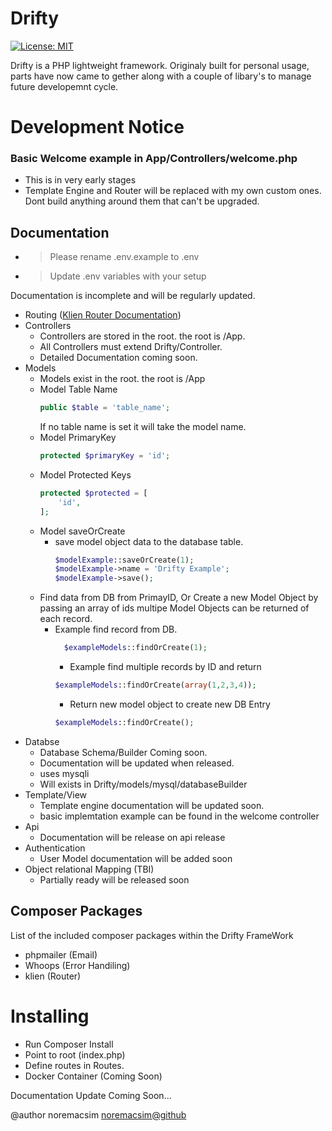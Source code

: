 # Drifty
[![License: MIT](https://img.shields.io/badge/License-MIT-yellow.svg)](https://opensource.org/licenses/MIT)

Drifty is a PHP lightweight framework. Originaly built for personal usage, parts have now came to gether along with a couple of libary's to manage future developemnt cycle.

# Development Notice


### Basic Welcome example in App/Controllers/welcome.php

- This is in very early stages
- Template Engine and Router will be replaced with my own custom ones. Dont build anything around them that can't be upgraded.

## Documentation
* > Please rename .env.example to .env
* > Update .env variables with your setup

Documentation is incomplete and will be regularly updated.
- Routing ([Klien Router Documentation](https://github.com/klein/klein.php))
- Controllers
  - Controllers are stored in the root. the root is /App.
  - All Controllers must extend Drifty/Controller.
  - Detailed Documentation coming soon. 
- Models
  - Models exist in the root. the root is /App
  - Model Table Name 
    ```php
    public $table = 'table_name';
    ```
    If no table name is set it will take the model name.
  - Model PrimaryKey
    ```php
    protected $primaryKey = 'id';
    ```
  - Model Protected Keys
    ```php
    protected $protected = [
        'id',
    ];
    ```
  - Model saveOrCreate
    - save model object data to the database table.
        ```php
        $modelExample::saveOrCreate(1);
        $modelExample->name = 'Drifty Example';
        $modelExample->save();
        ```
  - Find data from DB from PrimayID, Or Create a new Model Object by passing an array of ids multipe Model Objects can be returned of each record.
    - Example find record from DB.
      ```php
        $exampleModels::findOrCreate(1);
      ```
      - Example find multiple records by ID and return
      ```php
      $exampleModels::findOrCreate(array(1,2,3,4));
      ```
      - Return new model object to create new DB Entry
      ```php
      $exampleModels::findOrCreate();
      ```
- Databse
  - Database Schema/Builder Coming soon.
  - Documentation will be updated when released.
  - uses mysqli
  - Will exists in Drifty/models/mysql/databaseBuilder
- Template/View
  - Template engine documentation will be updated soon.
  - basic implemtation example can be found in the welcome controller
- Api
  - Documentation will be release on api release
- Authentication
  - User Model documentation will be added soon
- Object relational Mapping (TBI)
  - Partially ready will be released soon

## Composer Packages
List of the included composer packages within the Drifty FrameWork

- phpmailer (Email)
- Whoops (Error Handiling)
- klien (Router)

# Installing
- Run Composer Install
- Point to root (index.php)
- Define routes in Routes.
- Docker Container (Coming Soon)

Documentation Update Coming Soon...

@author     noremacsim <noremacsim@github>
